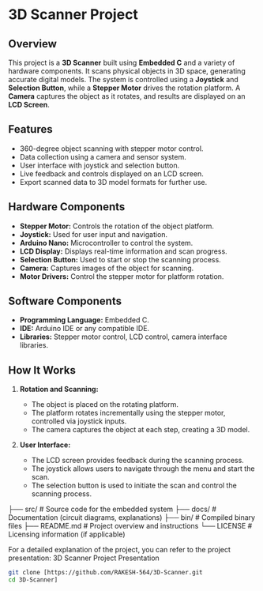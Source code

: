 # 3D Scanner Project

## Overview
This project is a **3D Scanner** built using **Embedded C** and a variety of hardware components. It scans physical objects in 3D space, generating accurate digital models. The system is controlled using a **Joystick** and **Selection Button**, while a **Stepper Motor** drives the rotation platform. A **Camera** captures the object as it rotates, and results are displayed on an **LCD Screen**.

## Features
- 360-degree object scanning with stepper motor control.
- Data collection using a camera and sensor system.
- User interface with joystick and selection button.
- Live feedback and controls displayed on an LCD screen.
- Export scanned data to 3D model formats for further use.

## Hardware Components
- **Stepper Motor:** Controls the rotation of the object platform.
- **Joystick:** Used for user input and navigation.
- **Arduino Nano:** Microcontroller to control the system.
- **LCD Display:** Displays real-time information and scan progress.
- **Selection Button:** Used to start or stop the scanning process.
- **Camera:** Captures images of the object for scanning.
- **Motor Drivers:** Control the stepper motor for platform rotation.

## Software Components
- **Programming Language:** Embedded C.
- **IDE:** Arduino IDE or any compatible IDE.
- **Libraries:** Stepper motor control, LCD control, camera interface libraries.

## How It Works
1. **Rotation and Scanning:**
   - The object is placed on the rotating platform.
   - The platform rotates incrementally using the stepper motor, controlled via joystick inputs.
   - The camera captures the object at each step, creating a 3D model.

2. **User Interface:**
   - The LCD screen provides feedback during the scanning process.
   - The joystick allows users to navigate through the menu and start the scan.
   - The selection button is used to initiate the scan and control the scanning process.


├── src/               # Source code for the embedded system
├── docs/              # Documentation (circuit diagrams, explanations)
├── bin/               # Compiled binary files
├── README.md          # Project overview and instructions
└── LICENSE            # Licensing information (if applicable)

For a detailed explanation of the project, you can refer to the project presentation: 3D Scanner Project Presentation



```bash
git clone [https://github.com/RAKESH-564/3D-Scanner.git
cd 3D-Scanner]
